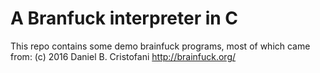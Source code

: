 # A Branfuck interpreter in C

This repo contains some demo brainfuck programs, most of which came from:
(c) 2016 Daniel B. Cristofani
http://brainfuck.org/

